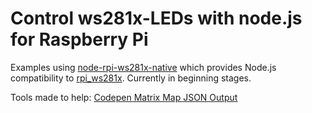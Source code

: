 # Control ws281x-LEDs with node.js for Raspberry Pi

Examples using [node-rpi-ws281x-native](https://github.com/beyondscreen/node-rpi-ws281x-native) which provides Node.js compatibility to [rpi_ws281x](https://github.com/jgarff/rpi_ws281x). Currently in beginning stages.

Tools made to help:
[Codepen Matrix Map JSON Output](https://codepen.io/anon/pen/QmJJGq)